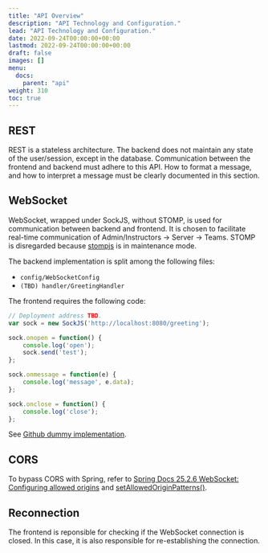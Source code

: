 ```yaml
---
title: "API Overview"
description: "API Technology and Configuration."
lead: "API Technology and Configuration."
date: 2022-09-24T00:00:00+00:00
lastmod: 2022-09-24T00:00:00+00:00
draft: false
images: []
menu:
  docs:
    parent: "api"
weight: 310
toc: true
---
```


## REST

REST is a stateless architecture. The backend does not maintain any state 
of the user/session, except in the database. Communication between the 
frontend and backend must adhere to this API. How to format a message, 
and how to interpret a message must be clearly documented in this section.

## WebSocket

WebSocket, wrapped under SockJS, without STOMP, is used for communication between 
backend and frontend. It is chosen to facilitate real-time communication of 
Admin/Instructors -> Server -> Teams. STOMP is disregarded because 
[stompjs](https://github.com/stomp-js/stompjs) 
is in maintenance mode.

The backend implementation is split among the following files:

- `config/WebSocketConfig`
- `(TBD) handler/GreetingHandler`

The frontend requires the following code:

```javascript
// Deployment address TBD.
var sock = new SockJS('http://localhost:8080/greeting');

sock.onopen = function() {
    console.log('open');
    sock.send('test');
};

sock.onmessage = function(e) {
    console.log('message', e.data);
};

sock.onclose = function() {
    console.log('close');
};
```

See 
[Github dummy implementation](https://stackoverflow.com/questions/27158106/websocket-with-sockjs-spring-4-but-without-stomp).

## CORS

To bypass CORS with Spring, refer to 
[Spring Docs 25.2.6 WebSocket: Configuring allowed origins](https://docs.spring.io/spring-framework/docs/4.2.x/spring-framework-reference/html/websocket.html)
and 
[setAllowedOriginPatterns()](https://stackoverflow.com/questions/66060750/cors-error-when-using-corsfilter-and-spring-security).

## Reconnection

The frontend is reponsible for checking if the WebSocket connection is closed. 
In this case, it is also responsible for re-establishing the connection.
